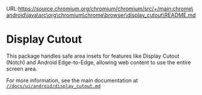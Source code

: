 URL:https://source.chromium.org/chromium/chromium/src/+/main:chrome\android\java\src\org\chromium\chrome\browser\display_cutout\README.md
# Display Cutout

This package handles safe area insets for features like Display Cutout (Notch)
and Android Edge-to-Edge, allowing web content to use the entire screen area.

For more information, see the main documentation at [`//docs/ui/android/display_cutout.md`](/docs/ui/android/display_cutout.md)